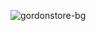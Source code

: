 ![gordonstore-bg](https://user-images.githubusercontent.com/79111102/156474535-042747d4-4ed8-4bde-866d-a423d08197d3.jpg)

